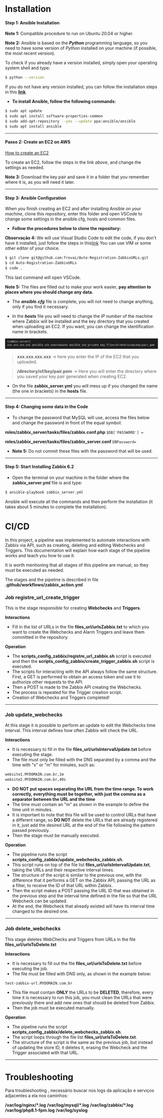 # Installation

#### Step 1: Ansible Installation

**Note 1:** Compatible procedure to run on Ubuntu 20.04 or higher.

**Note 2:** Ansible is based on the **_Python_** programming language, so you need to have some version of _Python_ installed on your machine (if possible, the most recent version).

To check if you already have a version installed, simply open your operating system shell and type:

```sh
$ python --version
```

If you do not have any version installed, you can follow the installation steps in this **[link](https://python.org.br/instalacao-linux/ "Instalação do Python")**.

- **To install Ansible, follow the following commands:**

```sh
$ sudo apt update
$ sudo apt install software-properties-common
$ sudo add-apt-repository --yes --update ppa:ansible/ansible
$ sudo apt install ansible
```

---

#### Passo 2: Create an EC2 on AWS


[How to create an EC2](https://docs.aws.amazon.com/pt_br/AmazonRDS/latest/UserGuide/CHAP_Tutorials.WebServerDB.CreateWebServer.html "AWS")

To create an EC2, follow the steps in the link _above_, and change the settings as needed.

**Note 3:** Download the key pair and save it in a folder that you remember where it is, as you will need it later.

---
#### Step 3: Ansible Configuration

When you finish creating an EC2 and after installing Ansible _on your machine_, clone this repository, enter this folder and open VSCode to change some settings in the ansible.cfg, hosts and common files.

- **Follow the procedures below to clone the repository:**

**Observação 4:** We will use Visual Studio Code to edit the code, if you don't have it installed, just follow the steps in this[link](https://linuxize.com/post/how-to-install-visual-studio-code-on-ubuntu-20-04/ "Instalar VSCode")
You can use VIM or some other editor of your choice.

```sh
$ git clone git@github.com:frovai/Auto-Registration-ZabbixURLs.git
$ cd Auto-Registration-ZabbixURLs
$ code . 
```

This last command will open VSCode.

**Note 5:** The files are filled out to make your work easier, **pay attention to places where you should change any data.**

- The **_ansible.cfg_** file is complete, you will not need to change anything, only if you find it necessary.

- In the **_hosts_** file you will need to change the _IP number_ of the machine where Zabbix will be installed and the key directory that you created when uploading an EC2.
If you want, you can change the identification name in brackets.

![image](.images/Hosts-file-Ansible.png)


>  **xxx.xxx.xxx.xxx** -> here you enter the IP of the EC2 that you uploaded.

>  **/directory/of/key/pair.pem** -> Here you will enter the directory where you saved your key pair generated when creating EC2.

- On the file **zabbix_server.yml** you will mess up if you changed the name (the one in brackets) in the **hosts** file.

---

#### Step 4: Changing some data in the Code

- To change the password that MySQL will use, access the files below and change the password in front of the equal symbol:

**roles/zabbix_server/tasks/files/zabbix.conf.php**
```$DB['PASSWORD'] = ```

**roles/zabbix_server/tasks/files/zabbix_server.conf**
```DBPassword=```

- **Note 5:** Do not commit these files with the password that will be used.

--- 

#### Step 5: Start Installing Zabbix 6.2

- Open the terminal on your machine in the folder where the **zabbix_server.yml** file is and type:

```sh
$ ansible-playbook zabbix_server.yml
```

Ansible will execute all the commands and then perform the installation (it takes about 5 minutes to complete the installation).

# CI/CD

In this project, a pipeline was implemented to automate interactions with Zabbix via API, such as creating, deleting and editing Webchecks and Triggers. This documentation will explain how each stage of the pipeline works and teach you how to use it.

It is worth mentioning that all stages of this pipeline are manual, so they must be executed as needed.

The stages and the pipeline is described in file **.github/workflows/zabbix_action.yml**

### Job registre_url_create_trigger

This is the stage responsible for creating **Webchecks** and **Triggers**.

**Interactions**
- Fill in the list of URLs in the file **files_url/urlsZabbix.txt** to which you want to create the Webchecks and Alarm Triggers and leave them committed in the repository.

**Operation**
 - The **scripts_config_zabbix/registre_url_zabbix.sh** script is executed and then the **scripts_config_zabbix/create_trigger_zabbix.sh** script is executed.
 - The scripts for interacting with the API always follow the same structure. First, a GET is performed to obtain an access token and use it to authorize other requests to the API.
 - Then a POST is made to the Zabbix API creating the Webchecks.
 - The process is repeated for the Trigger creation script.
 - Creation of Webchecks and Triggers completed!

---

### Job update_webchecks

At this stage it is possible to perform an update to edit the Webchecks time interval.
This interval defines how often Zabbix will check the URL.

**Interactions**
- It is necessary to fill in the file **files_url/urlsIntervalUpdate.txt** before executing the stage.
- The file must only be filled with the DNS separated by a comma and the time with "s" or "m" for minutes, such as:


```sh
website1.MYDOMAIN.com.br,1m
website2.MYDOMAIN.com.br,40s
```

- **DO NOT put spaces separating the URL from the time range. To work correctly, everything must be together, with just the comma as a separator between the URL and the time**
- The time must contain an "m" as shown in the example to define the time unit in minutes.
- It is important to note that this file will be used to control URLs that have a different range, so **DO NOT** delete the URLs that are already registered in it, just add the desired URL at the end of the file following the pattern passed previously.
- Then the stage must be manually executed.

**Operation**
- The pipeline runs the script **scripts_config_zabbix/update_webchecks_zabbix.sh**.
- This script runs on top of the file list **files_url/urlsIntervalUpdate.txt**, taking the URLs and their respective interval times.
- The structure of the script is similar to the previous one, with the difference that it performs a GET on the Zabbix API, passing the URL as a filter, to receive the ID of that URL within Zabbix.
- Then the script makes a POST passing the URL ID that was obtained in the previous step and the interval time defined in the file
so that the URL Webcheck can be updated.
- At the end, the Webcheck that already existed will have its interval time changed to the desired one.

---

### Job delete_webchecks

This stage deletes WebChecks and Triggers from URLs in the file **files_url/urlsToDelete.txt**

**Interactions**
- It is necessary to fill out the file **files_url/urlsToDelete.txt** before executing the job.
- The file must be filled with DNS only, as shown in the example below:

```sh
test-zabbix-url.MYDOMAIN.com.br
```

- This file must contain **ONLY** the URLs to be **DELETED**, therefore, every time it is necessary to run this job, you must clean the URLs that were previously there and add new ones that should be deleted from Zabbix.
- Then the job must be executed manually.

**Operation**
- The pipeline runs the script **scripts_config_zabbix/delete_webchecks_zabbix.sh**.
- The script loops through the file list **files_url/urlsToDelete.txt**.
- The structure of the script is the same as the previous job, but instead of updating the store ID, it deletes it, erasing the Webcheck and the Trigger associated with that URL.

---

# Troubleshooting

Para troubleshooting , necessário buscar nos logs da aplicação e serviços adjacentes a ela nos caminhos:

**/var/log/nginx/*.log**
**/var/log/mysql/*.log**
**/var/log/zabbix/*.log**
**/var/log/php8.1-fpm.log**
**/var/log/syslog**
